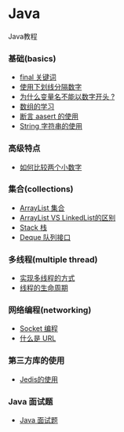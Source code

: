 # Java
Java教程

### 基础(basics)
* [final 关键词](basics/final.md)
* [使用下划线分隔数字](basics/underscores-in-numeric-literals.md)
* [为什么变量名不能以数字开头 ?](basics/why-cant-variable-names-start-with-numbers.md)
* [数组的学习](basics/Array.md)
* [断言 aasert 的使用](basics/assertion.md)
* [String 字符串的使用](basics/string.md)

### 高级特点
* [如何比较两个小数字](advanced/compare-two-double-variables.md)

### 集合(collections)
* [ArrayList 集合](collections/arraylist.md)
* [ArrayList VS LinkedList的区别]()
* [Stack 栈](collections/stack.md)
* [Deque 队列接口](collections/queue.md)

### 多线程(multiple thread)
* [实现多线程的方式](multithread/implementing-thread.md)
* [线程的生命周期](multithread/thread_lifecycle.md)

### 网络编程(networking)
* [Socket 编程](networking/socket.md)
* [什么是 URL](networking/url.md)

### 第三方库的使用
* [Jedis的使用](third/jedis.md)

### Java 面试题
* [Java 面试题](interview)
